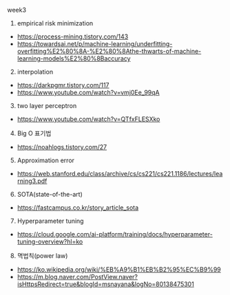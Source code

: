week3
1. empirical risk minimization
- https://process-mining.tistory.com/143
- https://towardsai.net/p/machine-learning/underfitting-overfitting%E2%80%8A-%E2%80%8Athe-thwarts-of-machine-learning-models%E2%80%8Baccuracy

2. interpolation
- https://darkpgmr.tistory.com/117
- https://www.youtube.com/watch?v=vmj0Ee_99qA

3. two layer perceptron
- https://www.youtube.com/watch?v=QTfxFLESXko

4. Big O 표기법
- https://noahlogs.tistory.com/27

5. Approximation error
- https://web.stanford.edu/class/archive/cs/cs221/cs221.1186/lectures/learning3.pdf

6. SOTA(state-of-the-art)
- https://fastcampus.co.kr/story_article_sota

7. Hyperparameter tuning
- https://cloud.google.com/ai-platform/training/docs/hyperparameter-tuning-overview?hl=ko

8. 멱법칙(power law)
- https://ko.wikipedia.org/wiki/%EB%A9%B1%EB%B2%95%EC%B9%99
- https://m.blog.naver.com/PostView.naver?isHttpsRedirect=true&blogId=msnayana&logNo=80138475301
